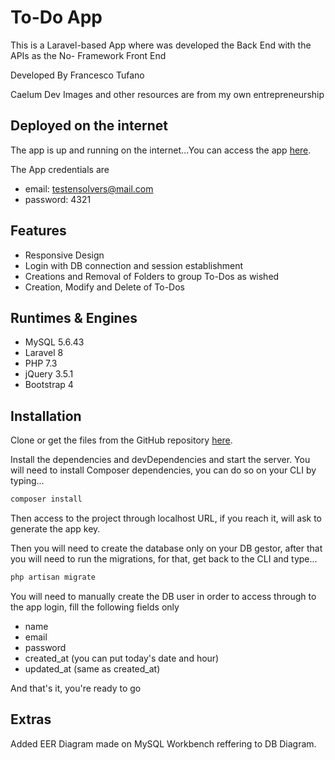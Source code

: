 # To-Do App

This is a Laravel-based App where was developed the Back End with the APIs as the No- Framework Front End

Developed By Francesco Tufano

Caelum Dev Images and other resources are from my own entrepreneurship

## Deployed on the internet

The app is up and running on the internet...You can access the app [here](https://ensolvers.caelumdev.com/).

The App credentials are

- email: testensolvers@mail.com
- password: 4321

## Features

- Responsive Design
- Login with DB connection and session establishment
- Creations and Removal of Folders to group To-Dos as wished
- Creation, Modify and Delete of To-Dos

## Runtimes & Engines

- MySQL 5.6.43
- Laravel 8
- PHP 7.3
- jQuery 3.5.1
- Bootstrap 4


## Installation

Clone or get the files from the GitHub repository [here](https://github.com/ftufano/EnsolverToDo).

Install the dependencies and devDependencies and start the server. You will need to install Composer dependencies, you can do so on your CLI by typing...

```sh
composer install
```

Then access to the project through localhost URL, if you reach it, will ask to generate the app key.

Then you will need to create the database only on your DB gestor, after that you will need to run the migrations, for that, get back to the CLI and type...

```sh
php artisan migrate
```

You will need to manually create the DB user in order to access through to the app login, fill the following fields only

- name
- email
- password
- created_at (you can put today's date and hour)
- updated_at (same as created_at)

And that's it, you're ready to go

## Extras

Added EER Diagram made on MySQL Workbench reffering to DB Diagram.

